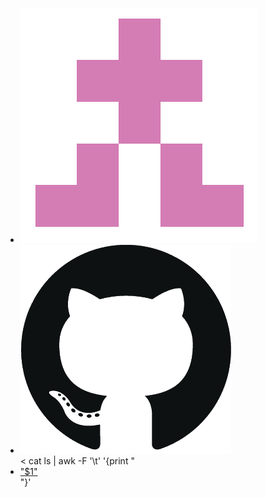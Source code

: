 <div class="tabs is-centered">
<ul>
<li><a target="" href="#" id="identicon"><img class='icon' src='resources/img/identicon.png'></a></li>
<li><a target='_blank' href='https://github.com/cympfh'><img class='icon' src='resources/img/GitHub-Mark.png'></a></li>
< cat ls | awk -F '\t' '{print "<li><a href=\""$2"\">"$1"</a></li>"}'
</ul>
</div>

<div class='page'>
<div class='container'>
<img class="portrait" id="portrait" />
</div>
</div>

<script>
// identicon href
var children = [
< cat ls | awk -F '\t' '{print "\""$2"\","}'
""
];
children.pop();
document.getElementById('identicon').href = children[(children.length * Math.random()) | 0];
</script>

<script>
// portrait photo
var photos = [
< tail -n 10 photos/resources/photos_list | awk '{print "\""$1"\","}'
""
];
photos.pop();
document.getElementById('portrait').src = photos[(photos.length * Math.random()) | 0];
</script>
